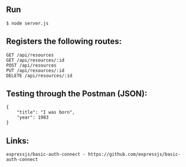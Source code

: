 ## Run
```
$ node server.js
```

## Registers the following routes:
```
GET /api/resources
GET /api/resources/:id
POST /api/resources
PUT /api/resources/:id
DELETE /api/resources/:id
```

## Testing through the Postman (JSON):
```
{
    "title": "I was born",
    "year": 1983
}
```

## Links:
```
expressjs/basic-auth-connect - https://github.com/expressjs/basic-auth-connect
```
